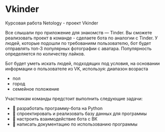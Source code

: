 # Vkinder
Курсовая работа Netology - проект Vkinder

Все слышали про приложение для знакомств — Tinder. Вы сможете реализовать проект в команде - сделаете бота по аналогии с Tinder. У людей, которые подошли по требованиям пользователю, бот будет отправлять топ-3 популярных фотографии с аватара. Популярность определяется по количеству лайков.

Бот будет уметь искать людей, подходящих под условия, на основании информации о пользователе из VK, используя:
диапазон возраста
- пол
- город
- семейное положение

Участникам команды предстоит выполнить следующие задачи:
* 📎 разработать программу-бота на Python
* 📎  спроектировать и реализовать базу данных для программы
* 📎  настроить взаимодействие бота с ВК
* 📎  написать документацию по использованию программы

